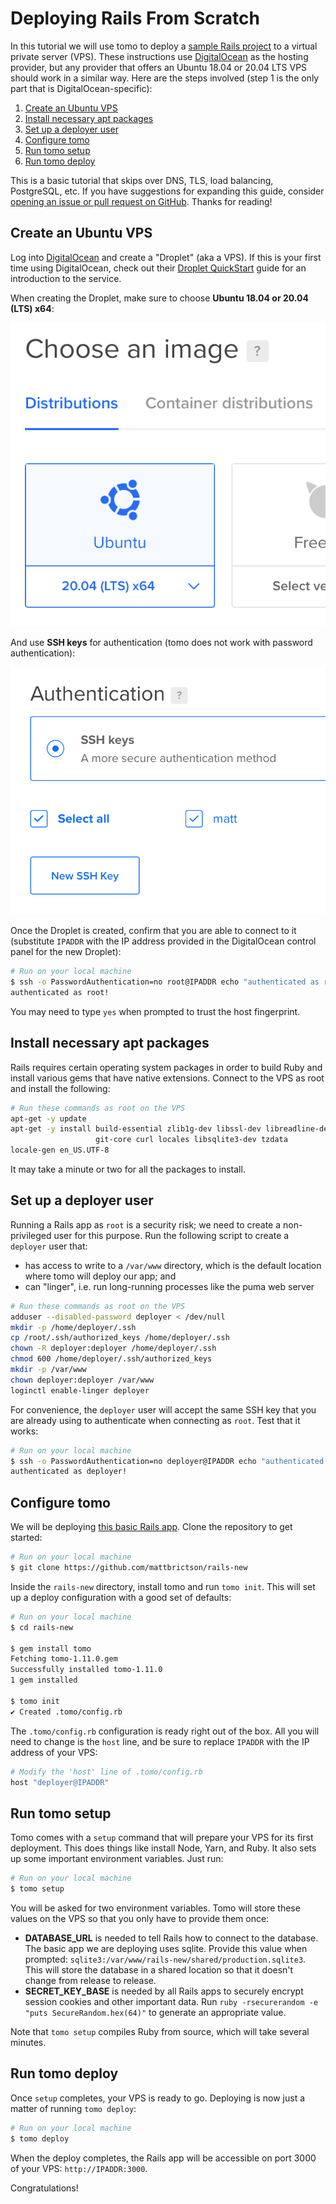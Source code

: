 # Deploying Rails From Scratch

In this tutorial we will use tomo to deploy a [sample Rails project](https://github.com/mattbrictson/rails-new) to a virtual private server (VPS). These instructions use [DigitalOcean](https://www.digitalocean.com) as the hosting provider, but any provider that offers an Ubuntu 18.04 or 20.04 LTS VPS should work in a similar way. Here are the steps involved (step 1 is the only part that is DigitalOcean-specific):

1. [Create an Ubuntu VPS](#create-an-ubuntu-vps)
2. [Install necessary apt packages](#install-necessary-apt-packages)
3. [Set up a deployer user](#set-up-a-deployer-user)
4. [Configure tomo](#configure-tomo)
5. [Run tomo setup](#run-tomo-setup)
6. [Run tomo deploy](#run-tomo-deploy)

This is a basic tutorial that skips over DNS, TLS, load balancing, PostgreSQL, etc. If you have suggestions for expanding this guide, consider [opening an issue or pull request on GitHub](https://github.com/mattbrictson/tomo). Thanks for reading!

## Create an Ubuntu VPS

Log into [DigitalOcean](https://www.digitalocean.com) and create a "Droplet" (aka a VPS). If this is your first time using DigitalOcean, check out their [Droplet QuickStart](https://www.digitalocean.com/docs/droplets/quickstart/) guide for an introduction to the service.

When creating the Droplet, make sure to choose **Ubuntu 18.04 or 20.04 (LTS) x64**:

![Ubuntu 20.04 LTS](./ubuntu-20-lts@2x.png)

And use **SSH keys** for authentication (tomo does not work with password authentication):

![SSH Authentication](./ssh-auth@2x.png)

Once the Droplet is created, confirm that you are able to connect to it (substitute `IPADDR` with the IP address provided in the DigitalOcean control panel for the new Droplet):

```sh
# Run on your local machine
$ ssh -o PasswordAuthentication=no root@IPADDR echo "authenticated as root!"
authenticated as root!
```

You may need to type `yes` when prompted to trust the host fingerprint.

## Install necessary apt packages

Rails requires certain operating system packages in order to build Ruby and install various gems that have native extensions. Connect to the VPS as root and install the following:

```sh
# Run these commands as root on the VPS
apt-get -y update
apt-get -y install build-essential zlib1g-dev libssl-dev libreadline-dev \
                   git-core curl locales libsqlite3-dev tzdata
locale-gen en_US.UTF-8
```

It may take a minute or two for all the packages to install.

## Set up a deployer user

Running a Rails app as `root` is a security risk; we need to create a non-privileged user for this purpose. Run the following script to create a
`deployer` user that:

- has access to write to a `/var/www` directory, which is the default location where tomo will deploy our app; and
- can "linger", i.e. run long-running processes like the puma web server

```sh
# Run these commands as root on the VPS
adduser --disabled-password deployer < /dev/null
mkdir -p /home/deployer/.ssh
cp /root/.ssh/authorized_keys /home/deployer/.ssh
chown -R deployer:deployer /home/deployer/.ssh
chmod 600 /home/deployer/.ssh/authorized_keys
mkdir -p /var/www
chown deployer:deployer /var/www
loginctl enable-linger deployer
```

For convenience, the `deployer` user will accept the same SSH key that you are already using to authenticate when connecting as `root`. Test that it works:

```sh
# Run on your local machine
$ ssh -o PasswordAuthentication=no deployer@IPADDR echo "authenticated as deployer!"
authenticated as deployer!
```

## Configure tomo

We will be deploying [this basic Rails app](https://github.com/mattbrictson/rails-new). Clone the repository to get started:

```sh
# Run on your local machine
$ git clone https://github.com/mattbrictson/rails-new
```

Inside the `rails-new` directory, install tomo and run `tomo init`. This will set up a deploy configuration with a good set of defaults:

```sh
# Run on your local machine
$ cd rails-new

$ gem install tomo
Fetching tomo-1.11.0.gem
Successfully installed tomo-1.11.0
1 gem installed

$ tomo init
✔ Created .tomo/config.rb
```

The `.tomo/config.rb` configuration is ready right out of the box. All you will need to change is the `host` line, and be sure to replace `IPADDR` with the IP address of your VPS:

```ruby
# Modify the 'host' line of .tomo/config.rb
host "deployer@IPADDR"
```

## Run tomo setup

Tomo comes with a `setup` command that will prepare your VPS for its first deployment. This does things like install Node, Yarn, and Ruby. It also sets up some important environment variables. Just run:

```sh
# Run on your local machine
$ tomo setup
```

You will be asked for two environment variables. Tomo will store these values on the VPS so that you only have to provide them once:

- **DATABASE_URL** is needed to tell Rails how to connect to the database. The basic app we are deploying uses sqlite. Provide this value when prompted: `sqlite3:/var/www/rails-new/shared/production.sqlite3`. This will store the database in a shared location so that it doesn't change from release to release.
- **SECRET_KEY_BASE** is needed by all Rails apps to securely encrypt session cookies and other important data. Run `ruby -rsecurerandom -e "puts SecureRandom.hex(64)"` to generate an appropriate value.

Note that `tomo setup` compiles Ruby from source, which will take several minutes.

## Run tomo deploy

Once `setup` completes, your VPS is ready to go. Deploying is now just a matter of running `tomo deploy`:

```sh
# Run on your local machine
$ tomo deploy
```

When the deploy completes, the Rails app will be accessible on port 3000 of your VPS: `http://IPADDR:3000`.

Congratulations!
